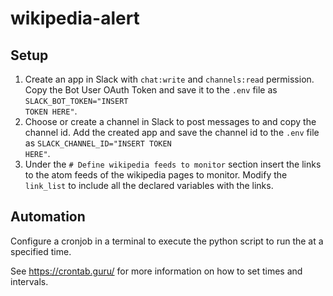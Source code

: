 # wikipedia-alert
## Setup
1. Create an app in Slack with <code>chat:write</code> and <code>channels:read</code> permission. Copy the Bot User OAuth Token and save it to the <code>.env</code> file as <code>SLACK_BOT_TOKEN="INSERT TOKEN HERE"</code>.
2. Choose or create a channel in Slack to post messages to and copy the channel id. Add the created app and save the channel id to the <code>.env</code> file as <code>SLACK_CHANNEL_ID="INSERT TOKEN HERE"</code>.
3. Under the <code># Define wikipedia feeds to monitor</code> section insert the links to the atom feeds of the wikipedia pages to monitor. Modify the <code>link_list</code> to include all the declared variables with the links.

## Automation
Configure a cronjob in a terminal to execute the python script to run the at a specified time. 

See https://crontab.guru/ for more information on how to set times and intervals.

